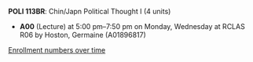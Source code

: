 **POLI 113BR**: Chin/Japn Political Thought I (4 units)

- **A00** (Lecture) at 5:00 pm–7:50 pm on Monday, Wednesday at RCLAS R06 by Hoston, Germaine (A01896817)

[Enrollment numbers over time](./POLI113BR.tsv)
